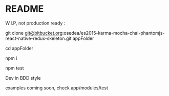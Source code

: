 # README #

W.I.P, not production ready : 

git clone git@bitbucket.org:osedea/es2015-karma-mocha-chai-phantomjs-react-native-redux-skeleton.git appFolder

cd appFolder

npm i

npm test

Dev in BDD style

examples coming soon, check app/modules/test
